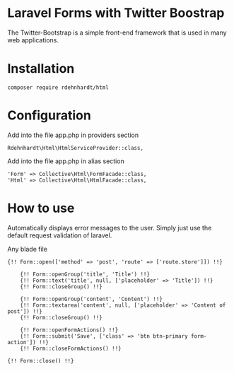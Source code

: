 # Laravel Forms with Twitter Boostrap

The Twitter-Bootstrap is a simple front-end framework that is used in many web applications.

# Installation
```
composer require rdehnhardt/html
```

# Configuration
Add into the file app.php in providers section 
```
Rdehnhardt\Html\HtmlServiceProvider::class,
```

Add into the file app.php in alias section 
```
'Form' => Collective\Html\FormFacade::class,
'Html' => Collective\Html\HtmlFacade::class,
```

# How to use

Automatically displays error messages to the user. Simply just use the default request validation of laravel.

Any blade file
```
{!! Form::open(['method' => 'post', 'route' => ['route.store']]) !!}

    {!! Form::openGroup('title', 'Title') !!}
    {!! Form::text('title', null, ['placeholder' => 'Title']) !!}
    {!! Form::closeGroup() !!}
    
    {!! Form::openGroup('content', 'Content') !!}
    {!! Form::textarea('content', null, ['placeholder' => 'Content of post']) !!}
    {!! Form::closeGroup() !!}
    
    {!! Form::openFormActions() !!}
    {!! Form::submit('Save', ['class' => 'btn btn-primary form-action']) !!}
    {!! Form::closeFormActions() !!}

{!! Form::close() !!}
```

